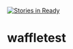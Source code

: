 [![Stories in Ready](https://badge.waffle.io/weaversam8/waffletest.png?label=ready&title=Ready)](https://waffle.io/weaversam8/waffletest)
# waffletest
